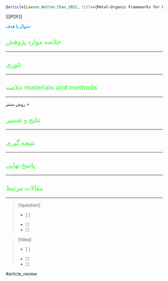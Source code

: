 
```bibtex

@article{Lawson_Walton_Chan_2021, title={Metal–Organic Frameworks for Drug Delivery: A Design Perspective}, volume={13}, url={https://pubs.acs.org/doi/10.1021/acsami.1c01089}, DOI={[10.1021/acsami.1c01089](https://doi.org/10.1021/acsami.1c01089)}, number={6}, journal={ACS Applied Materials & Interfaces}, author={Lawson, Harrison D. and Walton, S. Patrick and Chan, Christina}, year={2021}, month=feb, pages={7004–7020} }


```

[[|PDF]]

**<span style="color:#00b0f0">سوال یا هدف:</span>**



## <span style="color:#64ff61">خلاصه موارد پژوهش</span>
---

## <span style="color:#64ff61">تئوری</span>
---



## <span style="color:#64ff61">خلاصه materials and methods</span>
---

روش سنتز = 



## <span style="color:#64ff61"> نتایج و تفسیر</span>
---



## <span style="color:#64ff61">نتیجه گیری</span>
---



## <span style="color:#64ff61">پاسخ نهایی</span>
---




## <span style="color:#64ff61">مقالات مرتبط</span>
---





> [!question] 
>- [ ] 
>- [ ]  
>- [ ] 


> [!idea] 
> - [ ] 
>- [ ] 
>- [ ] 



#article_review
